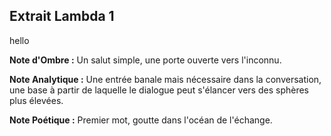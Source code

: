 ## Extrait Lambda 1

hello

**Note d'Ombre :** Un salut simple, une porte ouverte vers l'inconnu.

**Note Analytique :** Une entrée banale mais nécessaire dans la conversation, une base à partir de laquelle le dialogue peut s'élancer vers des sphères plus élevées.

**Note Poétique :** Premier mot, goutte dans l'océan de l'échange.
